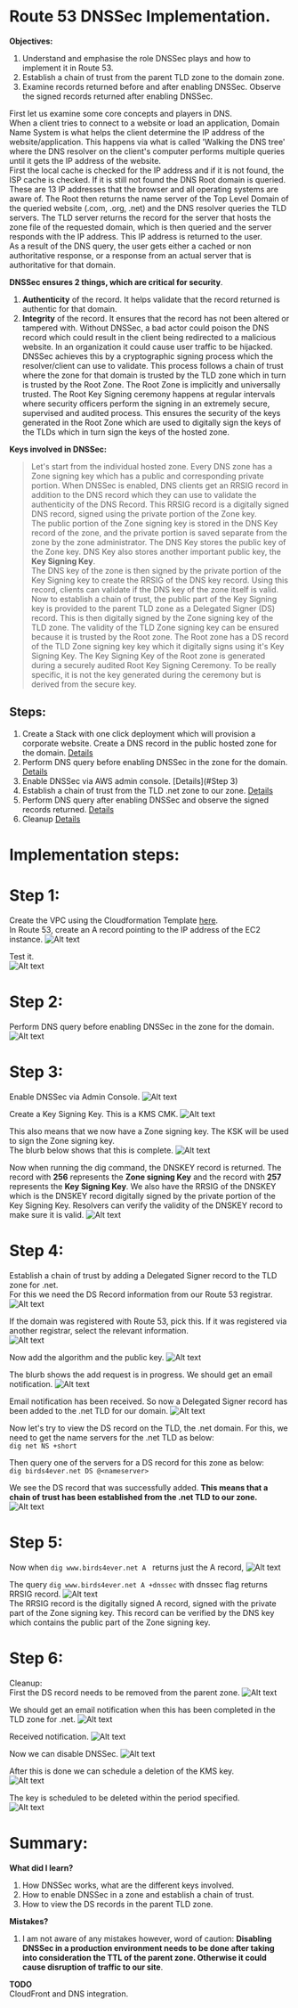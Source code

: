 # Route 53 DNSSec Implementation.   
**Objectives:**  
1. Understand and emphasise the role DNSSec plays and how to implement it in Route 53. 
2. Establish a chain of trust from the parent TLD zone to the domain zone.
3. Examine records returned before and after enabling DNSSec. Observe the signed records returned after enabling DNSSec.

First let us examine some core concepts and players in DNS.  
When a client tries to connect to a website or load an application, Domain Name System is what helps the client determine the IP address of the website/application. This happens via what is called 'Walking the DNS tree' where the DNS resolver on the client's computer performs multiple queries until it gets the IP address of the website.  
First the local cache is checked for the IP address and if it is not found, the ISP cache is checked. If it is still not found the DNS Root domain is queried. These are 13 IP addresses that the browser and all operating systems are aware of. The Root then returns the name server of the Top Level Domain of the queried website (.com, .org, .net) and the DNS resolver queries the TLD servers. The TLD server returns the record for the server that hosts the zone file of the requested domain, which is then queried and the server responds with the IP address. This IP address is returned to the user.  
As a result of the DNS query, the user gets either a cached or non authoritative response, or a response from an actual server that is authoritative for that domain. 

**DNSSec ensures 2 things, which are critical for security**. 
1. **Authenticity** of the record. It helps validate that the record returned is authentic for that domain. 
2. **Integrity** of the record. It ensures that the record has not been altered or tampered with. 
Without DNSSec, a bad actor could poison the DNS record which could result in the client being redirected to a malicious website.  In an organization it could cause user traffic to be hijacked. 
DNSSec achieves this by a cryptographic signing process which the resolver/client can use to validate. This process follows a chain of trust where the zone for that domain is trusted by the TLD zone which in turn is trusted by the Root Zone. The Root Zone is implicitly and universally trusted. The Root Key Signing ceremony happens at regular intervals where security officers perform the signing in an extremely secure, supervised and audited process. This ensures the security of the keys generated in the Root Zone which are used to digitally sign the keys of the TLDs which in turn sign the keys of the hosted zone. 

**Keys involved in DNSSec:**  
>Let's start from the individual hosted zone. 
Every DNS zone has a Zone signing key which has a public and corresponding private portion. When DNSSec is enabled, DNS clients get an RRSIG record in addition to the DNS record which they can use to validate the authenticity of the DNS Record. This RRSIG record is a digitally signed DNS record, signed using the private portion of the Zone key.  
The public portion of the Zone signing key is stored in the DNS Key record of the zone, and the private portion is saved separate from the zone by the zone administrator. The DNS Key stores the public key of the Zone key. DNS Key also stores another important public key, the **Key Signing Key**.  
The DNS key of the zone is then signed by the private portion of the Key Signing key to create the RRSIG of the DNS key record. Using this record, clients can validate if the DNS key of the zone itself is valid. Now to establish a chain of trust, the public part of the Key Signing key is provided to the parent TLD zone as a Delegated Signer (DS) record. This is then digitally signed by the Zone signing key of the TLD zone. The validity of the TLD Zone signing key can be ensured because it is trusted by the Root zone. The Root zone has a DS record of the TLD Zone signing key key which it digitally signs using it's Key Signing Key.  The Key Signing Key of the Root zone is generated during a securely audited Root Key Signing Ceremony. To be really specific, it is not the key generated during the ceremony but is derived from the secure key. 

## Steps:
1. Create a Stack with one click deployment which will provision a corporate website. Create a DNS record in the public hosted zone for the domain. [Details](#Step1)
2. Perform DNS query before enabling DNSSec in the zone for the domain. [Details](#Step2)
3. Enable DNSSec via AWS admin console. [Details](#Step 3)
4. Establish a chain of trust from the TLD .net zone to our zone. [Details](#Step4)
5. Perform DNS query after enabling DNSSec and observe the signed records returned. [Details](#Step5)
6. Cleanup [Details](#Step6)

# Implementation steps:
# Step 1:  
Create the VPC using the Cloudformation Template [here](https://github.com/veeCan54/03-SplitHorizonDNS/blob/main/files/01-SingleCustomVPCWithPublicSubnet.yml).  
In Route 53, create an A record pointing to the IP address of the EC2 instance. 
![Alt text](../03-Route53DNSSECImplementation/images/publicZone.png)  

Test it.  
![Alt text](../03-Route53DNSSECImplementation/images/Step4-1.png) 
# Step 2:  
Perform DNS query before enabling DNSSec in the zone for the domain. 
![Alt text](../03-Route53DNSSECImplementation/images/digDnsA.png) 
# Step 3:  
Enable DNSSec via Admin Console. 
![Alt text](../03-Route53DNSSECImplementation/images/DNSSecEnable.png) 

Create a Key Signing Key. This is a KMS CMK. 
![Alt text](../03-Route53DNSSECImplementation/images/createKSK.png)

This also means that we now have a Zone signing key. The KSK will be used to sign the Zone signing key.  
The blurb below shows that this is complete.
![Alt text](../03-Route53DNSSECImplementation/images/DNSEnabled2.png) 

Now when running the dig command, the DNSKEY record is returned. 
The record with **256** represents the **Zone signing Key** and the record with **257** represents the **Key Signing Key**. 
We also have the RRSIG of the DNSKEY which is the DNSKEY record digitally signed by the private portion of the Key Signing Key.  Resolvers can verify the validity of the DNSKEY record to make sure it is valid.
![Alt text](../03-Route53DNSSECImplementation/images/afterEnabling.png)
# Step 4:  
Establish a chain of trust by adding a Delegated Signer record to the TLD zone for .net.  
For this we need the DS Record information from our Route 53 registrar. 
![Alt text](../03-Route53DNSSECImplementation/images/DSRecordInformation.png)  

If the domain was registered with Route 53, pick this. If it was registered via another registrar, select the relevant information.  
![Alt text](../03-Route53DNSSECImplementation/images/DSRecordInformation2.png)

Now add the algorithm and the public key. 
![Alt text](../03-Route53DNSSECImplementation/images/ADDKSK.png)

The blurb shows the add request is in progress. We should get an email notification.
![Alt text](../03-Route53DNSSECImplementation/images/DSRequested.png)

Email notification has been received. So now a Delegated Signer record has been added to the .net TLD for our domain.
![Alt text](../03-Route53DNSSECImplementation/images/KSKEmail.png)

Now let's try to view the DS record on the TLD, the .net domain.
For this, we need to get the name servers for the .net TLD as below:  
```dig net NS +short```  

Then query one of the servers for a DS record for this zone as below:  
```dig birds4ever.net DS @<nameserver>```  

We see the DS record that was successfully added. **This means that a chain of trust has been established from the .net TLD to our zone.**  
![Alt text](../03-Route53DNSSECImplementation/images/DSRecordAdded.png)  
# Step 5: 
Now when ```dig www.birds4ever.net A ``` returns just the A record, 
![Alt text](../03-Route53DNSSECImplementation/images/digDnsA.png)  

The query ```dig www.birds4ever.net A +dnssec``` with dnssec flag returns RRSIG record. 
![Alt text](../03-Route53DNSSECImplementation/images/DNSEnabledRRSIG2.png)  
The RRSIG record is the digitally signed A record, signed with the private part of the Zone signing key. 
This record can be verified by the DNS key which contains the public part of the Zone signing key. 
# Step 6: 
Cleanup:  
First the DS record needs to be removed from the parent zone. 
![Alt text](../03-Route53DNSSECImplementation/images/DeleteDNSSecKey.png) 

We should get an email notification when this has been completed in the TLD zone for .net.
![Alt text](../03-Route53DNSSECImplementation/images/requestToDelete.png) 

Received notification. 
![Alt text](../03-Route53DNSSECImplementation/images/DeleteDSEmail.png) 

Now we can disable DNSSec. 
![Alt text](../03-Route53DNSSECImplementation/images/disableDNSSEC.png) 

After this is done we can schedule a deletion of the KMS key.  
![Alt text](../03-Route53DNSSECImplementation/images/scheduleKeyDeletion.png) 

The key is scheduled to be deleted within the period specified.  
![Alt text](../03-Route53DNSSECImplementation/images/pendingDeletion.png) 

# Summary: 
**What did I learn?**
1. How DNSSec works, what are the different keys involved.
2. How to enable DNSSec in a zone and establish a chain of trust.
3. How to view the DS records in the parent TLD zone. 

**Mistakes?**
1. I am not aware of any mistakes however, word of caution: **Disabling DNSSec in a production environment needs to be done after taking into consideration the TTL of the parent zone. Otherwise it could cause disruption of traffic to our site**. 

**TODO**  
CloudFront and DNS integration.
